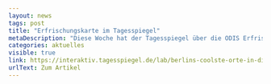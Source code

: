 ```yaml
---
layout: news
tags: post
title: "Erfrischungskarte im Tagesspiegel"
metaDescription: "Diese Woche hat der Tagesspiegel über die ODIS Erfrischungskarte berichtet. Warum die Karte auch an kühleren Tagen aufschlussreich sein kann, erfahren Sie dort von ODIS-Teammitglied Max Eckert."
categories: aktuelles
visible: true
link: https://interaktiv.tagesspiegel.de/lab/berlins-coolste-orte-in-diesen-nachbarschaften-laesst-es-sich-trotz-rekord-hitze-aushalten/
urlText: Zum Artikel
---
```

